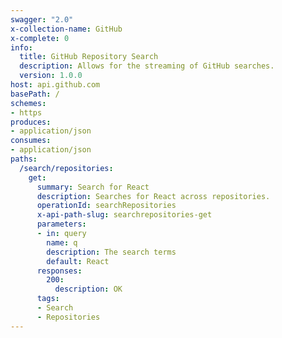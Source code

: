 ```yaml
---
swagger: "2.0"
x-collection-name: GitHub
x-complete: 0
info:
  title: GitHub Repository Search
  description: Allows for the streaming of GitHub searches.
  version: 1.0.0
host: api.github.com
basePath: /
schemes:
- https
produces:
- application/json
consumes:
- application/json
paths:
  /search/repositories:
    get:
      summary: Search for React
      description: Searches for React across repositories.
      operationId: searchRepositories
      x-api-path-slug: searchrepositories-get
      parameters:
      - in: query
        name: q
        description: The search terms
        default: React
      responses:
        200:
          description: OK
      tags:
      - Search
      - Repositories
---
```

